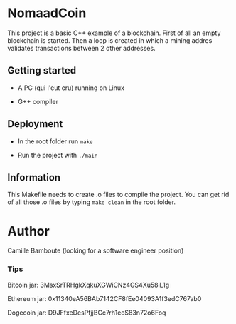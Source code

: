 # NomaadCoin

This project is a basic C++ example of a blockchain. First of all an empty blockchain is started. Then a loop is created in which a mining addres validates transactions between 2 other addresses.

## Getting started

* A PC (qui l'eut cru) running on Linux

* G++ compiler

## Deployment

  * In the root folder run <code>make</code>

  * Run the project with <code>./main</code>

## Information

This Makefile needs to create .o files to compile the project. You can get rid of all those .o files by typing <code>make clean</code> in the root folder.


# Author

Camille Bamboute (looking for a software engineer position)

### Tips
Bitcoin jar: 3MsxSrTRHgkXqkuXGWiCNz4GS4Xu58iL1g

Ethereum jar: 0x11340eA56BAb7142CF8fEe04093A1f3edC767ab0

Dogecoin jar: D9JFfxeDesPfjjBCc7rh1eeS83n72o6Foq

